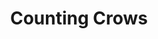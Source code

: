 ---
title: "Counting Crows"
summary: "Counting Crows is an American rock band from San Francisco, California. Formed in 1991, the band consists of guitarist David Bryson, drummer Jim Bogios, vocalist Adam Duritz, keyboardist Charlie Gillingham, multi-instrumentalist David Immerglück, bass guitarist Millard Powers, and guitarist Dan Vickrey. Past members include the drummers Steve Bowman and Ben Mize , and bass guitarist Matt Malley .
Counting Crows gained popularity following the release of its first album, August and Everything After . With the breakthrough hit single \"Mr. Jones\" , the album sold more than 7 million copies in the United States. The band received two Grammy Awards nominations in 1994, one for \"Best Rock Performance by a Duo or Group with Vocal\" and one for \"Best New Artist\". The follow-up album, Recovering the Satellites, reached number one on the US Billboard 200 album chart and reached number one in several other countries. All but one of their subsequent albums reached the top 10 on the Billboard 200 list.
Their hit singles include the aforementioned \"Mr. Jones\" as well as \"Rain King\", \"A Long December\", \"Hanginaround\", and a cover version of Joni Mitchell's \"Big Yellow Taxi\". Counting Crows received a 2004 Academy Award nomination for the single \"Accidentally in Love\", which was included in the film Shrek 2. The band has sold more than 20 million albums and is known for its dynamic live performances. Billboard has also ranked the band as the 8th greatest Adult Alternative Artist of all time.The band's most recent full album, Somewhere Under Wonderland, was released in 2014. They released a four-song EP in 2021 titled Butter Miracle:Suite One, which is expected to be expanded to a full album."
slug: "counting-crows"
image: "counting-crows.jpg"
apple_music_artist_url: "https://music.apple.com/gb/artist/counting-crows/35719"
wikipedia_url: "https://en.wikipedia.org/wiki/Counting_Crows"
---